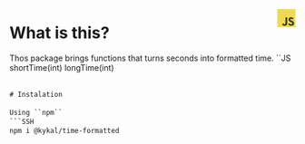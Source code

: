 [<img align="right" alt="JavaScript" width="32px" src="https://raw.githubusercontent.com/github/explore/main/topics/javascript/javascript.png" />][JavaScript_Site]

[JavaScript_Site]: https://developer.mozilla.org/en-US/docs/Web/JavaScript

# What is this?

Thos package brings functions that turns seconds into formatted time.
``JS
shortTime(int)
longTime(int)
```

# Instalation

Using ``npm``
```SSH
npm i @kykal/time-formatted
```